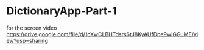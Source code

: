 # DictionaryApp-Part-1
for the screen video https://drive.google.com/file/d/1cXwCLBHTdsrs6tJ8KyAUfDpe9wIGGuME/view?usp=sharing
